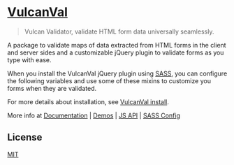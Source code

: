 # [VulcanVal](http://vulcan-estudios.github.io/vulcanval)

> Vulcan Validator, validate HTML form data universally seamlessly.

A package to validate maps of data extracted from HTML forms in the client and server sides and a customizable jQuery plugin to validate forms as you type with ease.

When you install the VulcanVal jQuery plugin using [SASS](http://sass-lang.com), you can configure the following variables and use some of these mixins to customize you forms when they are validated.

For more details about installation, see [VulcanVal install](http://vulcan-estudios.github.io/vulcanval/#install).

More info at [Documentation](http://vulcan-estudios.github.io/vulcanval) | [Demos](http://vulcan-estudios.github.io/vulcanval/demo) | [JS API](http://vulcan-estudios.github.io/vulcanval/doc/js) | [SASS Config](http://vulcan-estudios.github.io/vulcanval/doc/sass)

## License

[MIT](https://github.com/vulcan-estudios/vulcanval/blob/master/LICENSE)
